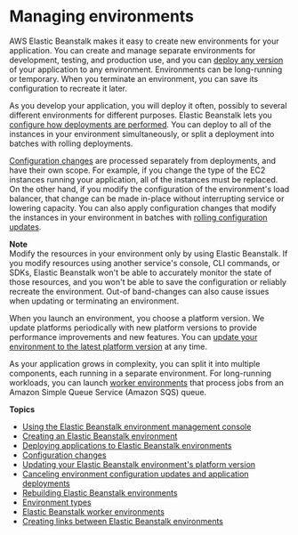 # Managing environments<a name="using-features.managing"></a>

AWS Elastic Beanstalk makes it easy to create new environments for your application\. You can create and manage separate environments for development, testing, and production use, and you can [deploy any version](using-features.deploy-existing-version.md) of your application to any environment\. Environments can be long\-running or temporary\. When you terminate an environment, you can save its configuration to recreate it later\.

As you develop your application, you will deploy it often, possibly to several different environments for different purposes\. Elastic Beanstalk lets you [configure how deployments are performed](using-features.rolling-version-deploy.md)\. You can deploy to all of the instances in your environment simultaneously, or split a deployment into batches with rolling deployments\.

[Configuration changes](environments-updating.md) are processed separately from deployments, and have their own scope\. For example, if you change the type of the EC2 instances running your application, all of the instances must be replaced\. On the other hand, if you modify the configuration of the environment's load balancer, that change can be made in\-place without interrupting service or lowering capacity\. You can also apply configuration changes that modify the instances in your environment in batches with [rolling configuration updates](using-features.rollingupdates.md)\.

**Note**  
Modify the resources in your environment only by using Elastic Beanstalk\. If you modify resources using another service's console, CLI commands, or SDKs, Elastic Beanstalk won't be able to accurately monitor the state of those resources, and you won't be able to save the configuration or reliably recreate the environment\. Out\-of band\-changes can also cause issues when updating or terminating an environment\.

When you launch an environment, you choose a platform version\. We update platforms periodically with new platform versions to provide performance improvements and new features\. You can [update your environment to the latest platform version](using-features.platform.upgrade.md) at any time\.

As your application grows in complexity, you can split it into multiple components, each running in a separate environment\. For long\-running workloads, you can launch [worker environments](using-features-managing-env-tiers.md) that process jobs from an Amazon Simple Queue Service \(Amazon SQS\) queue\.

**Topics**
+ [Using the Elastic Beanstalk environment management console](environments-console.md)
+ [Creating an Elastic Beanstalk environment](using-features.environments.md)
+ [Deploying applications to Elastic Beanstalk environments](using-features.deploy-existing-version.md)
+ [Configuration changes](environments-updating.md)
+ [Updating your Elastic Beanstalk environment's platform version](using-features.platform.upgrade.md)
+ [Canceling environment configuration updates and application deployments](using-features.rollingupdates.cancel.md)
+ [Rebuilding Elastic Beanstalk environments](environment-management-rebuild.md)
+ [Environment types](using-features-managing-env-types.md)
+ [Elastic Beanstalk worker environments](using-features-managing-env-tiers.md)
+ [Creating links between Elastic Beanstalk environments](environment-cfg-links.md)
